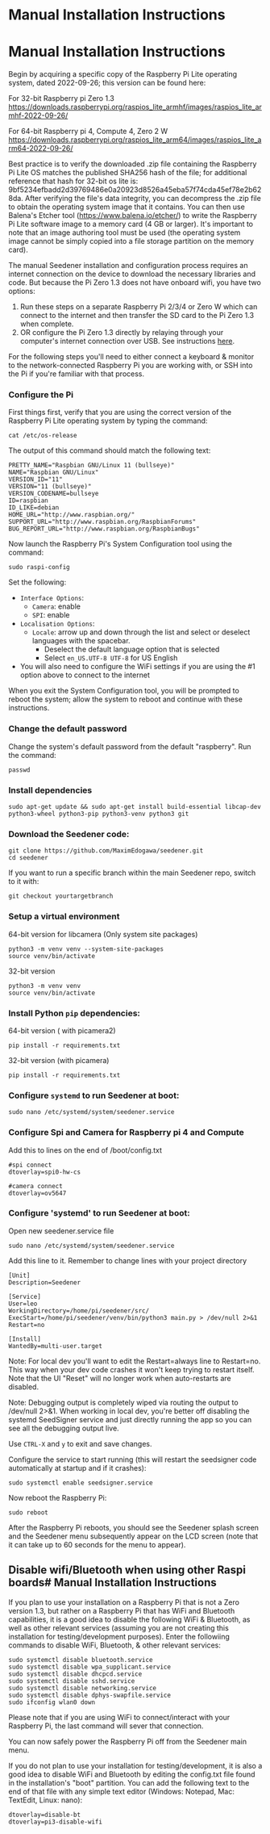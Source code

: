 # Manual Installation Instructions
# Manual Installation Instructions

Begin by acquiring a specific copy of the Raspberry Pi Lite operating system, dated 2022-09-26; this version can be found here:

For 32-bit Raspberry pi Zero 1.3
https://downloads.raspberrypi.org/raspios_lite_armhf/images/raspios_lite_armhf-2022-09-26/

For 64-bit Raspberry pi 4, Compute 4, Zero 2 W
https://downloads.raspberrypi.org/raspios_lite_arm64/images/raspios_lite_arm64-2022-09-26/


Best practice is to verify the downloaded .zip file containing the Raspberry Pi Lite OS matches the published SHA256 hash of the file; for additional reference that hash for 32-bit os lite is: 9bf5234efbadd2d39769486e0a20923d8526a45eba57f74cda45ef78e2b628da.  After verifying the file's data integrity, you can decompress the .zip file to obtain the operating system image that it contains. You can then use Balena's Etcher tool (https://www.balena.io/etcher/) to write the Raspberry Pi Lite software image to a memory card (4 GB or larger). It's important to note that an image authoring tool must be used (the operating system image cannot be simply copied into a file storage partition on the memory card).

The manual Seedener installation and configuration process requires an internet connection on the device to download the necessary libraries and code. But because the Pi Zero 1.3 does not have onboard wifi, you have two options:

1. Run these steps on a separate Raspberry Pi 2/3/4 or Zero W which can connect to the internet and then transfer the SD card to the Pi Zero 1.3 when complete.
2. OR configure the Pi Zero 1.3 directly by relaying through your computer's internet connection over USB. See instructions [here](usb_relay.md).

For the following steps you'll need to either connect a keyboard & monitor to the network-connected Raspberry Pi you are working with, or SSH into the Pi if you're familiar with that process.

### Configure the Pi
First things first, verify that you are using the correct version of the Raspberry Pi Lite operating system by typing the command:
```
cat /etc/os-release
```
The output of this command should match the following text:
```
PRETTY_NAME="Raspbian GNU/Linux 11 (bullseye)"
NAME="Raspbian GNU/Linux"
VERSION_ID="11"
VERSION="11 (bullseye)"
VERSION_CODENAME=bullseye
ID=raspbian
ID_LIKE=debian
HOME_URL="http://www.raspbian.org/"
SUPPORT_URL="http://www.raspbian.org/RaspbianForums"
BUG_REPORT_URL="http://www.raspbian.org/RaspbianBugs"
```

Now launch the Raspberry Pi's System Configuration tool using the command:
```
sudo raspi-config
```

Set the following:
* `Interface Options`:
    * `Camera`: enable
    * `SPI`: enable
* `Localisation Options`:
    * `Locale`: arrow up and down through the list and select or deselect languages with the spacebar.
        * Deselect the default language option that is selected
        * Select `en_US.UTF-8 UTF-8` for US English
* You will also need to configure the WiFi settings if you are using the #1 option above to connect to the internet

When you exit the System Configuration tool, you will be prompted to reboot the system; allow the system to reboot and continue with these instructions.


### Change the default password
Change the system's default password from the default "raspberry". Run the command:
```
passwd
```

### Install dependencies
```
sudo apt-get update && sudo apt-get install build-essential libcap-dev python3-wheel python3-pip python3-venv python3 git
```

### Download the Seedener code:
```
git clone https://github.com/MaximEdogawa/seedener.git
cd seedener
```

If you want to run a specific branch within the main Seedener repo, switch to it with:
```
git checkout yourtargetbranch
```

### Setup a virtual environment
64-bit version for libcamera (Only system site packages)
```
python3 -m venv venv --system-site-packages
source venv/bin/activate
```

32-bit version
```
python3 -m venv venv
source venv/bin/activate
```

### Install Python `pip` dependencies:
64-bit version ( with picamera2)
```
pip install -r requirements.txt
```

32-bit version (with picamera)
```
pip install -r requirements.txt
```

### Configure `systemd` to run Seedener at boot:
```
sudo nano /etc/systemd/system/seedener.service
```

### Configure Spi and Camera for Raspberry pi 4 and Compute
Add this to lines on the end of /boot/config.txt
```
#spi connect
dtoverlay=spi0-hw-cs
```
```
#camera connect
dtoverlay=ov5647
```
### Configure 'systemd' to run Seedener at boot:
Open new seedener.service file
```
sudo nano /etc/systemd/system/seedener.service
```
Add this line to it. Remember to change lines with your project directory
```
[Unit]
Description=Seedener

[Service]
User=leo
WorkingDirectory=/home/pi/seedener/src/
ExecStart=/home/pi/seedener/venv/bin/python3 main.py > /dev/null 2>&1
Restart=no

[Install]
WantedBy=multi-user.target
```

Note: For local dev you'll want to edit the Restart=always line to Restart=no. This way when your dev code crashes it won't keep trying to restart itself. Note that the UI "Reset" will no longer work when auto-restarts are disabled.

Note: Debugging output is completely wiped via routing the output to /dev/null 2>&1. When working in local dev, you're better off disabling the systemd SeedSigner service and just directly running the app so you can see all the debugging output live.

Use `CTRL-X` and `y` to exit and save changes.

Configure the service to start running (this will restart the seedsigner code automatically at startup and if it crashes):
```
sudo systemctl enable seedsigner.service
```

Now reboot the Raspberry Pi:
```
sudo reboot
```

After the Raspberry Pi reboots, you should see the Seedener splash screen and the Seedener menu subsequently appear on the LCD screen (note that it can take up to 60 seconds for the menu to appear).

## Disable wifi/Bluetooth when using other Raspi boards# Manual Installation Instructions
If you plan to use your installation on a Raspberry Pi that is not a Zero version 1.3, but rather on a Raspberry Pi that has WiFi and Bluetooth capabilities, it is a good idea to disable the following WiFi & Bluetooth, as well as other relevant services (assuming you are not creating this installation for testing/development purposes). Enter the followiing commands to disable WiFi, Bluetooth, & other relevant services:
```
sudo systemctl disable bluetooth.service
sudo systemctl disable wpa_supplicant.service
sudo systemctl disable dhcpcd.service
sudo systemctl disable sshd.service
sudo systemctl disable networking.service
sudo systemctl disable dphys-swapfile.service
sudo ifconfig wlan0 down
```
Please note that if you are using WiFi to connect/interact with your Raspberry Pi, the last command will sever that connection.

You can now safely power the Raspberry Pi off from the Seedener main menu.

If you do not plan to use your installation for testing/development, it is also a good idea to disable WiFi and Bluetooth by editing the config.txt file found in the installation's "boot" partition. You can add the following text to the end of that file with any simple text editor (Windows: Notepad, Mac: TextEdit, Linux: nano):
```
dtoverlay=disable-bt
dtoverlay=pi3-disable-wifi
```
